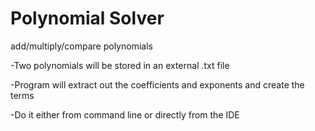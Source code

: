Polynomial Solver
==========

add/multiply/compare polynomials

-Two polynomials will be stored in an external .txt file

-Program will extract out the coefficients and exponents and create the terms

-Do it either from command line or directly from the IDE

